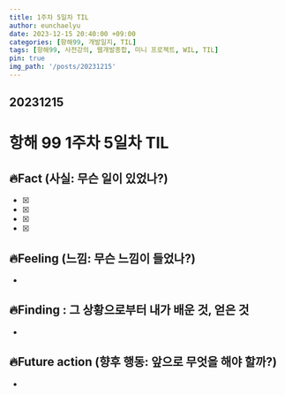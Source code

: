 ```yaml
---
title: 1주차 5일차 TIL
author: eunchaelyu
date: 2023-12-15 20:40:00 +09:00
categories: [항해99, 개발일지, TIL]
tags: [항해99, 사전강의, 웹개발종합, 미니 프로젝트, WIL, TIL]
pin: true
img_path: '/posts/20231215'
---
```


## 20231215
# 항해 99 1주차 5일차 TIL         
## 🔥Fact (사실: 무슨 일이 있었나?)    
- [x]  
- [x] 
- [x] 
- [x] 

## 🔥Feeling (느낌: 무슨 느낌이 들었나?)      
  - 


## 🔥Finding : 그 상황으로부터 내가 배운 것, 얻은 것     
  - 



## 🔥Future action (향후 행동: 앞으로 무엇을 해야 할까?)         
  - 



